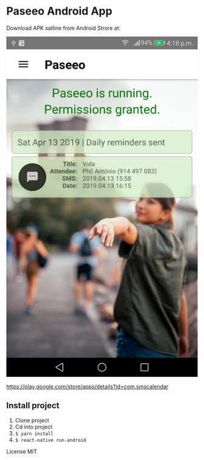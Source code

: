 # Paseeo Android App

Download APK satline from Android Strore at:

 ![](paseeo.png)

https://play.google.com/store/apps/details?id=com.smscalendar

## Install project 


1. Clone project
2. Cd into project
3. ```$ yarn install```
4. ```$ react-native run-android```

License MIT
